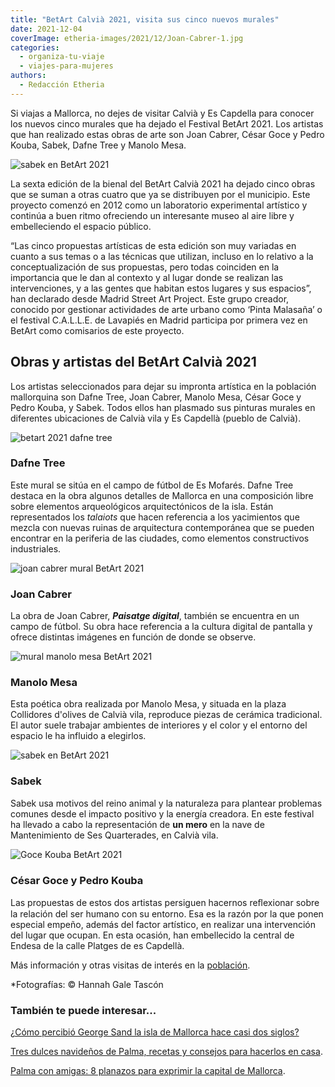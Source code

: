 ```yaml
---
title: "BetArt Calvià 2021, visita sus cinco nuevos murales"
date: 2021-12-04
coverImage: etheria-images/2021/12/Joan-Cabrer-1.jpg
categories: 
  - organiza-tu-viaje
  - viajes-para-mujeres
authors: 
  - Redacción Etheria
---
```


Si viajas a Mallorca, no dejes de visitar Calvià y Es Capdella para conocer los nuevos cinco murales que ha dejado el Festival BetArt 2021. Los artistas que han realizado estas obras de arte son Joan Cabrer, César Goce y Pedro Kouba, Sabek, Dafne Tree y Manolo Mesa.

![sabek en BetArt 2021](etheria-images/2021/12/Sabek-BetArt-2021.jpg "Mural de Sabek en BetArt 2021.")

La sexta edición de la bienal del BetArt Calvià 2021 ha dejado cinco obras que se suman 
a otras cuatro que ya se distribuyen por el municipio. Este proyecto comenzó en 2012 
como un laboratorio experimental artístico y continúa a buen ritmo ofreciendo un 
interesante museo al aire libre y embelleciendo el espacio público. 

“Las cinco propuestas artísticas de esta edición son muy variadas en cuanto a sus temas 
o a las técnicas que utilizan, incluso en lo relativo a la conceptualización de sus 
propuestas, pero todas coinciden en la importancia que le dan al contexto y al lugar 
donde se realizan las intervenciones, y a las gentes que habitan estos lugares y sus 
espacios”, han declarado desde Madrid Street Art Project. Este grupo creador, conocido 
por gestionar actividades de arte urbano como ‘Pinta Malasaña’ o el festival C.A.L.L.E. 
de Lavapiés en Madrid participa por primera vez en BetArt como comisarios de este 
proyecto. 

## Obras y artistas del BetArt Calvià 2021

Los artistas seleccionados para dejar su impronta artística en la población mallorquina 
son Dafne Tree, Joan Cabrer, Manolo Mesa, César Goce y Pedro Kouba, y Sabek. Todos ellos 
han plasmado sus pinturas murales en diferentes ubicaciones de Calvià vila y Es Capdellà 
(pueblo de Calvià). 

![betart 2021 dafne tree](etheria-images/2021/12/Dafne-Tree.jpg "Mural de Dafne Tree.")

### Dafne Tree

Este mural se sitúa en el campo de fútbol de Es Mofarés. Dafne Tree destaca en la obra 
algunos detalles de Mallorca en una composición libre sobre elementos arqueológicos 
arquitectónicos de la isla. Están representados los _talaiots_ que hacen referencia a 
los yacimientos que mezcla con nuevas ruinas de arquitectura contemporánea que se pueden 
encontrar en la periferia de las ciudades, como elementos constructivos industriales. 

![joan cabrer mural BetArt 2021](etheria-images/2021/12/Joan-Cabrer.jpg "Mural de Joan Cabrer en un campo de fútbol.")

### Joan Cabrer

La obra de Joan Cabrer, **_Paisatge digital_**, también se encuentra en un campo de 
fútbol. Su obra hace referencia a la cultura digital de pantalla y ofrece distintas 
imágenes en función de donde se observe. 

![mural manolo mesa BetArt 2021](etheria-images/2021/12/Manolo-Mesa.jpg "Mural de Manolo Mesa en BetArt 2021.")

### Manolo Mesa

Esta poética obra realizada por Manolo Mesa, y situada en la plaza Collidores d'olives 
de Calvià vila, reproduce piezas de cerámica tradicional. El autor suele trabajar 
ambientes de interiores y el color y el entorno del espacio le ha influido a elegirlos. 

![sabek en BetArt 2021](etheria-images/2021/12/Sabek.jpg "Mural de Sabek en BetArt 2021.")

### Sabek

Sabek usa motivos del reino animal y la naturaleza para plantear problemas comunes desde 
el impacto positivo y la energía creadora. En este festival ha llevado a cabo la 
representación de **un mero** en la nave de Mantenimiento de Ses Quarterades, en Calvià 
vila. 

![Goce Kouba BetArt 2021](etheria-images/2021/12/Goce-Kouba.jpg "Mural de César Goce y Pedro Kouba en BetArt 2021.")

### César Goce y Pedro Kouba

Las propuestas de estos dos artistas persiguen hacernos reﬂexionar sobre la relación del 
ser humano con su entorno. Esa es la razón por la que ponen especial empeño, además del 
factor artístico, en realizar una intervención del lugar que ocupan. En esta ocasión, 
han embellecido la central de Endesa de la calle Platges de es Capdellà. 

Más información y otras visitas de interés en la [población](http://www.calvia.com/). 

\*Fotografías: © Hannah Gale Tascón 

### También te puede interesar...

[¿Cómo percibió George Sand la isla de Mallorca hace casi dos 
siglos?](https://etheriamagazine.com/2018/05/16/mallorca-de-la-mano-de-george-sand/) 

[Tres dulces navideños de Palma, recetas y consejos para hacerlos en 
casa](https://etheriamagazine.com/2021/11/19/recetas-cocas-patata-anis-turron-de-palma/). 

[Palma con amigas: 8 planazos para exprimir la capital de 
Mallorca](https://etheriamagazine.com/2021/06/02/planes-y-excursiones-desde-palma-mallorca-con-amigas/).

